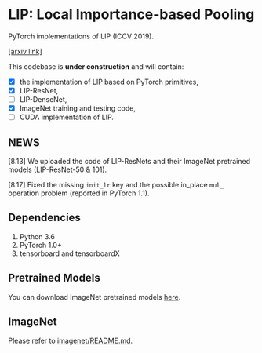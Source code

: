 # LIP: Local Importance-based Pooling

PyTorch implementations of LIP (ICCV 2019).

[[arxiv link]](https://arxiv.org/abs/1908.04156)

This codebase is __under construction__ and will contain:

- [x] the implementation of LIP based on PyTorch primitives,
- [x] LIP-ResNet,
- [ ] LIP-DenseNet,
- [x] ImageNet training and testing code,
- [ ] CUDA implementation of LIP.

## NEWS

[8.13] We uploaded the code of LIP-ResNets and their ImageNet pretrained models (LIP-ResNet-50 & 101).

[8.17] Fixed the missing `init_lr` key and the possible in_place `mul_` operation problem (reported in PyTorch 1.1).

## Dependencies
1. Python 3.6
2. PyTorch 1.0+
3. tensorboard and tensorboardX

## Pretrained Models
You can download ImageNet pretrained models [here](https://drive.google.com/drive/folders/1KCt22JTob1hHiPmpLOlgZo3fvTRc11SJ).

## ImageNet
Please refer to [imagenet/README.md](./imagenet/).
